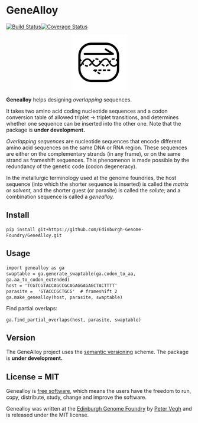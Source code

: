 GeneAlloy
=========

[![Build Status](https://travis-ci.org/Edinburgh-Genome-Foundry/GeneAlloy.svg?branch=master)](https://travis-ci.org/Edinburgh-Genome-Foundry/GeneAlloy)[![Coverage Status](https://coveralls.io/repos/github/Edinburgh-Genome-Foundry/GeneAlloy/badge.svg?branch=master)](https://coveralls.io/github/Edinburgh-Genome-Foundry/GeneAlloy?branch=master)

<p align="center">
<img alt="GeneAlloy logo" title="GeneAlloy" src="docs/_static/images/genealloy.png" width="150">
</p>

**Genealloy** helps designing *overlapping* sequences.

It takes two amino acid coding nucleotide sequences and a codon conversion table of allowed triplet -> triplet transitions, and determines whether one sequence can be inserted into the other one. Note that the package is **under development.**

*Overlapping sequences* are nucleotide sequences that encode different amino acid sequences on the same DNA or RNA region. These sequences are either on the complementary strands (in any frame), or on the same strand as frameshift sequences. This phenomenon is made possible by the redundancy of the genetic code (codon degeneracy).

In the metallurgic terminology used at the genome foundries, the host sequence (into which the shorter sequence is inserted) is called the *matrix* or *solvent,* and the shorter guest (or parasite) is called the *solute;* and a combination sequence is called a *genealloy.*


Install
-------

    pip install git+https://github.com/Edinburgh-Genome-Foundry/GeneAlloy.git


Usage
-----

    import genealloy as ga
    swaptable = ga.generate_swaptable(ga.codon_to_aa, ga.aa_to_codon_extended)
    host = 'TCGTCGTACCAGCCGCAGAGGAGAGCTACTTTT'
    parasite =  'GTACCCGCTGCG'  # frameshift 2
    ga.make_genealloy(host, parasite, swaptable)

Find partial overlaps:

    ga.find_partial_overlaps(host, parasite, swaptable)


Version
-------

The GeneAlloy project uses the [semantic versioning](https://semver.org) scheme. The package is **under development.**


License = MIT
-------------

Genealloy is [free software](https://www.gnu.org/philosophy/free-sw.en.html), which means the users have the freedom to run, copy, distribute, study, change and improve the software.

Genealloy was written at the [Edinburgh Genome Foundry](https://edinburgh-genome-foundry.github.io/) by [Peter Vegh](https://github.com/veghp) and is released under the MIT license.
